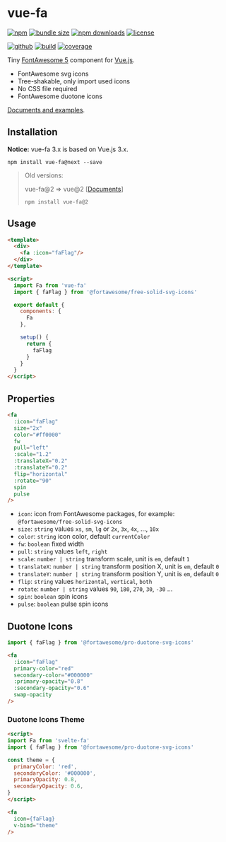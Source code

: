 # vue-fa

[![npm][badge-version]][npm]
[![bundle size][badge-size]][bundlephobia]
[![npm downloads][badge-downloads]][npm]
[![license][badge-license]][license]


[![github][badge-issues]][github]
[![build][badge-build]][travis]
[![coverage][badge-coverage]][codecov]

Tiny [FontAwesome 5][fontawesome] component for [Vue.js][vuejs].

* FontAwesome svg icons
* Tree-shakable, only import used icons
* No CSS file required
* FontAwesome duotone icons

[Documents and examples][doc].

## Installation

**Notice:** vue-fa 3.x is based on Vue.js 3.x.

```shell
npm install vue-fa@next --save
```

> Old versions:
>
> vue-fa@2 => vue@2 [[Documents][doc-v2]]
>
> `npm install vue-fa@2`

## Usage

```html
<template>
  <div>
    <fa :icon="faFlag"/>
  </div>
</template>

<script>
  import Fa from 'vue-fa'
  import { faFlag } from '@fortawesome/free-solid-svg-icons'

  export default {
    components: {
      Fa
    },

    setup() {
      return {
        faFlag
      }
    }
  }
</script>
```

## Properties

```html
<fa
  :icon="faFlag"
  size="2x"
  color="#ff0000"
  fw
  pull="left"
  :scale="1.2"
  :translateX="0.2"
  :translateY="0.2"
  flip="horizontal"
  :rotate="90"
  spin
  pulse
/>
```

* `icon`: icon from FontAwesome packages, for example: `@fortawesome/free-solid-svg-icons`
* `size`: `string` values `xs`, `sm`, `lg` or `2x`, `3x`, `4x`, ..., `10x`
* `color`: `string` icon color, default `currentColor`
* `fw`: `boolean` fixed width
* `pull`: `string` values `left`, `right`
* `scale`: `number | string` transform scale, unit is `em`, default `1`
* `translateX`: `number | string` transform position X, unit is `em`, default `0`
* `translateY`: `number | string` transform position Y, unit is `em`, default `0`
* `flip`: `string` values `horizontal`, `vertical`, `both`
* `rotate`: `number | string` values `90`, `180`, `270`, `30`, `-30` ...
* `spin`: `boolean` spin icons
* `pulse`: `boolean` pulse spin icons

## Duotone Icons

```js
import { faFlag } from '@fortawesome/pro-duotone-svg-icons'
```

```html
<fa
  :icon="faFlag"
  primary-color="red"
  secondary-color="#000000"
  :primary-opacity="0.8"
  :secondary-opacity="0.6"
  swap-opacity
/>
```

### Duotone Icons Theme

```html
<script>
import Fa from 'svelte-fa'
import { faFlag } from '@fortawesome/pro-duotone-svg-icons'

const theme = {
  primaryColor: 'red',
  secondaryColor: '#000000',
  primaryOpacity: 0.8,
  secondaryOpacity: 0.6,
}
</script>

<fa
  icon={faFlag}
  v-bind="theme"
/>
```

[fontawesome]: https://fontawesome.com/
[vuejs]: https://vuejs.org/

[doc]: https://cweili.github.io/vue-fa/
[doc-v2]: https://cweili.github.io/vue-fa/v2/

[badge-version]: https://img.shields.io/npm/v/vue-fa.svg
[badge-downloads]: https://img.shields.io/npm/dt/vue-fa.svg
[npm]: https://www.npmjs.com/package/vue-fa

[badge-size]: https://img.shields.io/bundlephobia/minzip/vue-fa.svg
[bundlephobia]: https://bundlephobia.com/result?p=vue-fa

[badge-license]: https://img.shields.io/npm/l/vue-fa.svg
[license]: https://github.com/Cweili/vue-fa/blob/master/LICENSE

[badge-issues]: https://img.shields.io/github/issues/Cweili/vue-fa.svg
[github]: https://github.com/Cweili/vue-fa

[badge-build]: https://img.shields.io/travis/com/Cweili/vue-fa/master.svg
[travis]: https://travis-ci.com/Cweili/vue-fa

[badge-coverage]: https://img.shields.io/codecov/c/github/Cweili/vue-fa.svg
[codecov]: https://codecov.io/gh/Cweili/vue-fa
